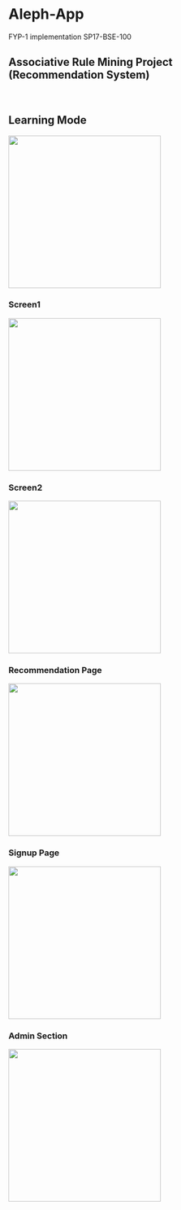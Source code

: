 # Aleph-App
FYP-1 implementation
SP17-BSE-100

<h2>Associative Rule Mining Project (Recommendation System) </h2>
<br>
<h2><strong> Learning Mode </strong></h2>
<img height=" 300px" src="https://github.com/MishalKhan100/Aleph-App/blob/master/images/c1.JPG" />

<br>
<h3><strong> Screen1 </strong></h3>
<img height=" 300px" src="https://github.com/MishalKhan100/Aleph-App/blob/master/images/c2.JPG" />

<br>
<h3><strong> Screen2 </strong></h3>
<img height=" 300px" src="https://github.com/MishalKhan100/Aleph-App/blob/master/images/c3.JPG" />

<br>
<h3><strong> Recommendation Page </strong></h3>
<img height=" 300px" src="https://github.com/MishalKhan100/Aleph-App/blob/master/images/c4.JPG" />
<br>
<p>

<h3><strong> Signup Page </strong></h3>
<img height=" 300px" src="https://github.com/MishalKhan100/Aleph-App/blob/master/images/c5.JPG" />
<br>
<h3><strong> Admin Section </strong></h3>
<img height=" 300px" src="https://github.com/MishalKhan100/Aleph-App/blob/master/images/c6.JPG" />
<br>

